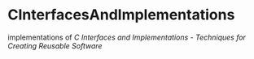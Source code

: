 # CInterfacesAndImplementations
implementations of *C Interfaces and Implementations - Techniques for Creating Reusable Software*

